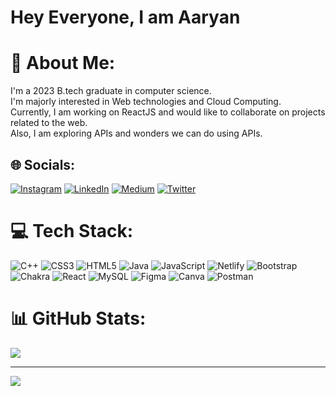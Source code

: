 # Hey Everyone, I am Aaryan
# 💫 About Me:
I'm a  2023 B.tech graduate in computer science.<br>I'm majorly interested in Web technologies and Cloud Computing.<br>Currently, I am working on ReactJS and would like to collaborate on projects related to the web.<br>Also, I am exploring APIs and wonders we can do using APIs.


## 🌐 Socials:
[![Instagram](https://img.shields.io/badge/Instagram-%23E4405F.svg?logo=Instagram&logoColor=white)](https://instagram.com/aaryan.js) [![LinkedIn](https://img.shields.io/badge/LinkedIn-%230077B5.svg?logo=linkedin&logoColor=white)](https://linkedin.com/in/aaryan-singh-88a448166) [![Medium](https://img.shields.io/badge/Medium-12100E?logo=medium&logoColor=white)](https://medium.com/@singhaaryan376) [![Twitter](https://img.shields.io/badge/Twitter-%231DA1F2.svg?logo=Twitter&logoColor=white)](https://twitter.com/aaryan075) 

# 💻 Tech Stack:
![C++](https://img.shields.io/badge/c++-%2300599C.svg?style=for-the-badge&logo=c%2B%2B&logoColor=white) ![CSS3](https://img.shields.io/badge/css3-%231572B6.svg?style=for-the-badge&logo=css3&logoColor=white) ![HTML5](https://img.shields.io/badge/html5-%23E34F26.svg?style=for-the-badge&logo=html5&logoColor=white) ![Java](https://img.shields.io/badge/java-%23ED8B00.svg?style=for-the-badge&logo=java&logoColor=white) ![JavaScript](https://img.shields.io/badge/javascript-%23323330.svg?style=for-the-badge&logo=javascript&logoColor=%23F7DF1E) ![Netlify](https://img.shields.io/badge/netlify-%23000000.svg?style=for-the-badge&logo=netlify&logoColor=#00C7B7) ![Bootstrap](https://img.shields.io/badge/bootstrap-%23563D7C.svg?style=for-the-badge&logo=bootstrap&logoColor=white) ![Chakra](https://img.shields.io/badge/chakra-%234ED1C5.svg?style=for-the-badge&logo=chakraui&logoColor=white) ![React](https://img.shields.io/badge/react-%2320232a.svg?style=for-the-badge&logo=react&logoColor=%2361DAFB) ![MySQL](https://img.shields.io/badge/mysql-%2300f.svg?style=for-the-badge&logo=mysql&logoColor=white) 	![Figma](https://img.shields.io/badge/figma-%23F24E1E.svg?style=for-the-badge&logo=figma&logoColor=white) ![Canva](https://img.shields.io/badge/Canva-%2300C4CC.svg?style=for-the-badge&logo=Canva&logoColor=white) ![Postman](https://img.shields.io/badge/Postman-FF6C37?style=for-the-badge&logo=postman&logoColor=white)
# 📊 GitHub Stats:
![](https://github-readme-streak-stats.herokuapp.com/?user=Aaryan376&theme=dark&hide_border=false)<br/>


---
[![](https://visitcount.itsvg.in/api?id=Aaryan376&icon=0&color=0)](https://visitcount.itsvg.in)
